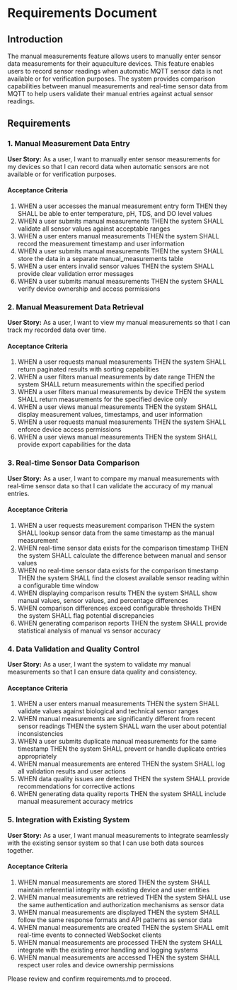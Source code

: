 # Requirements Document

## Introduction

The manual measurements feature allows users to manually enter sensor data measurements for their aquaculture devices. This feature enables users to record sensor readings when automatic MQTT sensor data is not available or for verification purposes. The system provides comparison capabilities between manual measurements and real-time sensor data from MQTT to help users validate their manual entries against actual sensor readings.

## Requirements

### 1. Manual Measurement Data Entry
**User Story:** As a user, I want to manually enter sensor measurements for my devices so that I can record data when automatic sensors are not available or for verification purposes.

#### Acceptance Criteria
1. WHEN a user accesses the manual measurement entry form THEN they SHALL be able to enter temperature, pH, TDS, and DO level values
2. WHEN a user submits manual measurements THEN the system SHALL validate all sensor values against acceptable ranges
3. WHEN a user enters manual measurements THEN the system SHALL record the measurement timestamp and user information
4. WHEN a user submits manual measurements THEN the system SHALL store the data in a separate manual_measurements table
5. WHEN a user enters invalid sensor values THEN the system SHALL provide clear validation error messages
6. WHEN a user submits manual measurements THEN the system SHALL verify device ownership and access permissions

### 2. Manual Measurement Data Retrieval
**User Story:** As a user, I want to view my manual measurements so that I can track my recorded data over time.

#### Acceptance Criteria
1. WHEN a user requests manual measurements THEN the system SHALL return paginated results with sorting capabilities
2. WHEN a user filters manual measurements by date range THEN the system SHALL return measurements within the specified period
3. WHEN a user filters manual measurements by device THEN the system SHALL return measurements for the specified device only
4. WHEN a user views manual measurements THEN the system SHALL display measurement values, timestamps, and user information
5. WHEN a user requests manual measurements THEN the system SHALL enforce device access permissions
6. WHEN a user views manual measurements THEN the system SHALL provide export capabilities for the data

### 3. Real-time Sensor Data Comparison
**User Story:** As a user, I want to compare my manual measurements with real-time sensor data so that I can validate the accuracy of my manual entries.

#### Acceptance Criteria
1. WHEN a user requests measurement comparison THEN the system SHALL lookup sensor data from the same timestamp as the manual measurement
2. WHEN real-time sensor data exists for the comparison timestamp THEN the system SHALL calculate the difference between manual and sensor values
3. WHEN no real-time sensor data exists for the comparison timestamp THEN the system SHALL find the closest available sensor reading within a configurable time window
4. WHEN displaying comparison results THEN the system SHALL show manual values, sensor values, and percentage differences
5. WHEN comparison differences exceed configurable thresholds THEN the system SHALL flag potential discrepancies
6. WHEN generating comparison reports THEN the system SHALL provide statistical analysis of manual vs sensor accuracy

### 4. Data Validation and Quality Control
**User Story:** As a user, I want the system to validate my manual measurements so that I can ensure data quality and consistency.

#### Acceptance Criteria
1. WHEN a user enters manual measurements THEN the system SHALL validate values against biological and technical sensor ranges
2. WHEN manual measurements are significantly different from recent sensor readings THEN the system SHALL warn the user about potential inconsistencies
3. WHEN a user submits duplicate manual measurements for the same timestamp THEN the system SHALL prevent or handle duplicate entries appropriately
4. WHEN manual measurements are entered THEN the system SHALL log all validation results and user actions
5. WHEN data quality issues are detected THEN the system SHALL provide recommendations for corrective actions
6. WHEN generating data quality reports THEN the system SHALL include manual measurement accuracy metrics

### 5. Integration with Existing System
**User Story:** As a user, I want manual measurements to integrate seamlessly with the existing sensor system so that I can use both data sources together.

#### Acceptance Criteria
1. WHEN manual measurements are stored THEN the system SHALL maintain referential integrity with existing device and user entities
2. WHEN manual measurements are retrieved THEN the system SHALL use the same authentication and authorization mechanisms as sensor data
3. WHEN manual measurements are displayed THEN the system SHALL follow the same response formats and API patterns as sensor data
4. WHEN manual measurements are created THEN the system SHALL emit real-time events to connected WebSocket clients
5. WHEN manual measurements are processed THEN the system SHALL integrate with the existing error handling and logging systems
6. WHEN manual measurements are accessed THEN the system SHALL respect user roles and device ownership permissions

Please review and confirm requirements.md to proceed.
